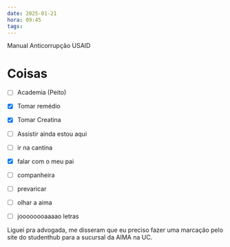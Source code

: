 ```yaml
---
date: 2025-01-21
hora: 09:45
tags:
---
```



Manual Anticorrupção USAID

# Coisas
- [ ] Academia (Peito)
- [x] Tomar remédio
- [x] Tomar Creatina
- [ ] Assistir ainda estou aqui
- [ ] ir na cantina 
- [x] falar com o meu pai
- [ ] companheira
- [ ] prevaricar
- [ ] olhar a aima
- [ ] joooooooaaaao letras


Liguei pra advogada, me disseram que eu preciso fazer uma marcação pelo site do studenthub para a sucursal da AIMA na UC.  